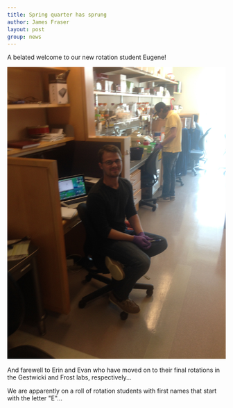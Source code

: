 ```yaml
---
title: Spring quarter has sprung
author: James Fraser
layout: post
group: news
---
```

A belated welcome to our new rotation student Eugene!

 <img src="/static/img/news/eugene.jpg" alt="Gene-Cakes" class="img-fluid">

And farewell to Erin and Evan who have moved on to their final rotations in the Gestwicki and Frost labs, respectively...

We are apparently on a roll of rotation students with first names that start with the letter "E"...
